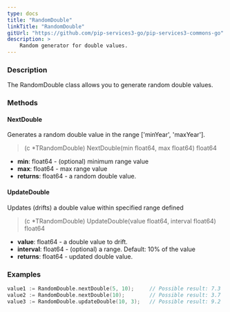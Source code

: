 ```yaml
---
type: docs
title: "RandomDouble"
linkTitle: "RandomDouble"
gitUrl: "https://github.com/pip-services3-go/pip-services3-commons-go"
description: >
    Random generator for double values.
---
```


### Description

The RandomDouble class allows you to generate random double values.

### Methods

#### NextDouble
Generates a random double value in the range ['minYear', 'maxYear'].

> (c *TRandomDouble) NextDouble(min float64, max float64) float64

- **min**: float64 - (optional) minimum range value
- **max**: float64 - max range value
- **returns**: float64 - a random double value.

#### UpdateDouble
Updates (drifts) a double value within specified range defined

> (c *TRandomDouble) UpdateDouble(value float64, interval float64) float64

- **value**: float64 - a double value to drift.
- **interval**: float64 - (optional) a range. Default: 10% of the value
- **returns**: float64 - updated double value.

### Examples

```go
value1 := RandomDouble.nextDouble(5, 10);     // Possible result: 7.3
value2 := RandomDouble.nextDouble(10);        // Possible result: 3.7
value3 := RandomDouble.updateDouble(10, 3);   // Possible result: 9.2

```